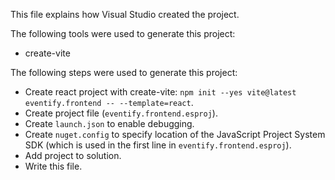This file explains how Visual Studio created the project.

The following tools were used to generate this project:
- create-vite

The following steps were used to generate this project:
- Create react project with create-vite: `npm init --yes vite@latest eventify.frontend -- --template=react`.
- Create project file (`eventify.frontend.esproj`).
- Create `launch.json` to enable debugging.
- Create `nuget.config` to specify location of the JavaScript Project System SDK (which is used in the first line in `eventify.frontend.esproj`).
- Add project to solution.
- Write this file.
